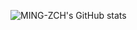 ![MING-ZCH's GitHub stats](https://github-readme-stats.vercel.app/api?username=MING-ZCH&show_icons=true&theme=dracula)

